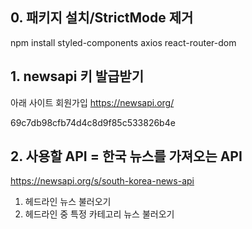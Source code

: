## 0. 패키지 설치/StrictMode 제거
npm install styled-components axios react-router-dom

## 1. newsapi 키 발급받기
아래 사이트 회원가입
https://newsapi.org/

69c7db98cfb74d4c8d9f85c533826b4e

## 2. 사용할 API = 한국 뉴스를 가져오는 API
https://newsapi.org/s/south-korea-news-api
1) 헤드라인 뉴스 불러오기
2) 헤드라인 중 특정 카테고리 뉴스 불러오기